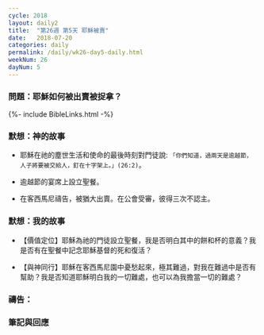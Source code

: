 ```yaml
---
cycle: 2018
layout: daily2
title:  "第26週 第5天 耶穌被賣"
date:   2018-07-20
categories: daily
permalink: /daily/wk26-day5-daily.html
weekNum: 26
dayNum: 5
---
```


### 問題：耶穌如何被出賣被捉拿？

{%- include BibleLinks.html -%}

### 默想：神的故事 
+ 耶穌在祂的塵世生活和使命的最後時刻對門徒說: `「你們知道，過兩天是逾越節，人子將要被交給人，釘在十字架上。」(26:2)`。 

+ 逾越節的宴席上設立聖餐。 

+ 在客西馬尼禱告，被猶大出賣。在公會受審，彼得三次不認主。 

### 默想：我的故事 
+ 【價值定位】耶穌為祂的門徒設立聖餐，我是否明白其中的餅和杯的意義？我是否有在聖餐中記念耶穌基督的死和復活？ 

+ 【與神同行】耶穌在客西馬尼園中憂愁起來，極其難過，對我在難過中是否有幫助？我是否知道耶穌明白我的一切難處，也可以為我擔當一切的難處？

### 禱告：

### 筆記與回應
